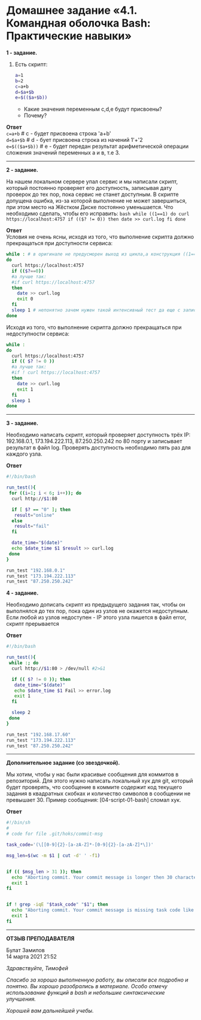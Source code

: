 # Домашнее задание «4.1. Командная оболочка Bash: Практические навыки»

**1 - задание.**

1. Есть скрипт:
	```bash
	a=1
	b=2
	c=a+b
	d=$a+$b
	e=$(($a+$b))
	```
	* Какие значения переменным c,d,e будут присвоены?
	* Почему?

**Ответ**    
`c=a+b`  # с - будет присвоена строка 'a+b'    
`d=$a+$b`  # d - бует присвоена строка из начений 1'+'2    
`e=$(($a+$b))`  # e - будет передан результат арифметической операции сложения значений переменных а и в, т.е 3.

---

**2 - задание.**

На нашем локальном сервере упал сервис и мы написали скрипт, который постоянно проверяет его доступность, записывая дату проверок до тех пор, пока сервис не станет доступным. В скрипте допущена ошибка, из-за которой выполнение не может завершиться, при этом место на Жёстком Диске постоянно уменьшается. Что необходимо сделать, чтобы его исправить:
	```bash
	while ((1==1)
	do
	curl https://localhost:4757
	if (($? != 0))
	then
	date >> curl.log
	fi
	done
	```

**Ответ**    
Условия не очень ясны, исходя из того, что выполнение скрипта должно прекращаться при доступности сервиса:
```bash
while : # в оригинале не предусморен выход из цикла,а конструкция ((1==1)) вообще не требуется
do
  curl https://localhost:4757
  if (($?==0))
  #а лучше так:
  #if curl https://localhost:4757
  then
    date >> curl.log
    exit 0
  fi
  sleep 1 # непонятно зачем нужен такой интенсивный тест да еще с записью в лог, добавил паузу 1 сек
done
```

Исходя из того, что выполнение скрипта должно прекращаться при недоступности сервиса:
```bash
while :
do
  curl https://localhost:4757
  if (( $? != 0 ))
  #а лучше так:
  #if ! curl https://localhost:4757
  then
    date >> curl.log
    exit 1
  fi
  sleep 1
done
```

---

**3 - задание.**

Необходимо написать скрипт, который проверяет доступность трёх IP: 192.168.0.1, 173.194.222.113, 87.250.250.242 по 80 порту и записывает результат в файл log. Проверять доступность необходимо пять раз для каждого узла.

**Ответ**    
```bash
#!/bin/bash

run_test(){
 for ((i=1; i < 6; i++)); do
  curl http://$1:80

  if [ $? == "0" ]; then
   result="online"
  else
   result="fail"
  fi

  date_time="$(date)"
  echo $date_time $1 $result >> curl.log
 done
}

run_test "192.168.0.1"
run_test "173.194.222.113"
run_test "87.250.250.242"

```

**4 - задание.**

Необходимо дописать скрипт из предыдущего задания так, чтобы он выполнялся до тех пор, пока один из узлов не окажется недоступным. Если любой из узлов недоступен - IP этого узла пишется в файл error, скрипт прерывается

**Ответ**    
```bash
#!/bin/bash

run_test(){
 while :; do
  curl http://$1:80 > /dev/null #2>&1

  if (( $? != 0 )); then
   date_time="$(date)"
   echo $date_time $1 Fail >> error.log
   exit 1
  fi

  sleep 2
 done
}

run_test "192.168.17.60"
run_test "173.194.222.113"
run_test "87.250.250.242"
```

---

**Дополнительное задание (со звездочкой).**

Мы хотим, чтобы у нас были красивые сообщения для коммитов в репозиторий. Для этого нужно написать локальный хук для git, который будет проверять, что сообщение в коммите содержит код текущего задания в квадратных скобках и количество символов в сообщении не превышает 30. Пример сообщения: \[04-script-01-bash\] сломал хук.    

**Ответ**    
```bash
#!/bin/sh
#
# code for file .git/hoks/commit-msg

task_code='(\[[0-9]{2}-[a-zA-Z]*-[0-9]{2}-[a-zA-Z]*\])'

msg_len=$(wc -m $1 | cut -d' ' -f1)


if (( $msg_len > 31 )); then
  echo "Aborting commit. Your commit message is longer then 30 characters." >&2
  exit 1
fi


if ! grep -iqE "$task_code" "$1"; then
  echo "Aborting commit. Your commit message is missing task code like [01-script-01-test]" >&2
  exit 1
fi
```

---

**ОТЗЫВ ПРЕПОДАВАТЕЛЯ**

Булат Замилов    
14 марта 2021 21:52

*Здравствуйте, Тимофей*

*Спасибо за хорошо выполненную работу, вы описали все подробно и понятно. Вы хорошо разобрались в материале.*
*Особо отмечу использование функций в bash и небольшие синтаксические улучшения.*

*Хорошей вам дальнейшей учебы.*
